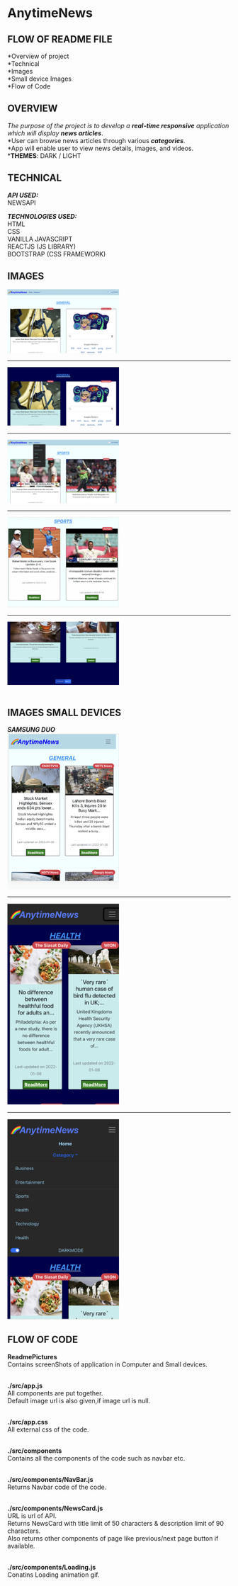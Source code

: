 # AnytimeNews

## FLOW OF README FILE</br>
*Overview of project </br>
*Technical </br>
*Images</br>
*Small device Images</br>
*Flow of Code</br>


## OVERVIEW
*The purpose of the project is to develop a ***real-time responsive*** application which will display **news articles***.</br>
*User can browse news articles through various ***categories***.</br>
*App will enable user to view news details, images, and videos.</br>
***THEMES**: DARK / LIGHT
</br>

## TECHNICAL
***API USED:***</br>
NEWSAPI </br>

***TECHNOLOGIES USED:***</br>
 HTML</br> 
 CSS </br> 
 VANILLA JAVASCRIPT </br>
 REACTJS (JS LIBRARY) </br>
 BOOTSTRAP (CSS FRAMEWORK)
</br>

## IMAGES
<kbd>
<img src="./ReadmePictures/pic1.png" width="50%"/></hr>
</kbd>

*** ***
<kbd>
<img src="./ReadmePictures/pic2.png" width="50%"/></hr>
</kbd>

*** ***
<kbd>
<img src="./ReadmePictures/pic3.png" width="50%"/>
  </kbd>
  
  *** ***
<kbd>
<img src="./ReadmePictures/pic4.png" width="50%"/>
  </kbd>
  
  *** ***
<kbd>
<img src="./ReadmePictures/pic5.png" width="50%"/>
  </kbd>
</br>
</br>

## IMAGES SMALL DEVICES
 ***SAMSUNG DUO***</br>
<kbd> 
<img src="./ReadmePictures/smallPic6.png" width="50%"/></hr>
</kbd>

*** ***
<kbd>
<img src="./ReadmePictures/pic7.png" width="50%"/></hr>
</kbd>

*** ***
<kbd>
<img src="./ReadmePictures/pic8.png" width="50%"/></hr>
</kbd>
</br>


## FLOW OF CODE

**ReadmePictures**</br>
Contains screenShots of application in Computer and Small devices.</br>
</br>

**./src/app.js**</br>
All components are put together.</br>
Default image url is also given,if image url is null.</br> 
</br>

**./src/app.css**</br>
All external css of the code.</br>
</br>

**./src/components**</br>
Contains all the components of the code such as navbar etc.</br>
</br>

**./src/components/NavBar.js**</br>
Returns Navbar code of the code.</br>
</br>

**./src/components/NewsCard.js**</br>
URL is url of API.</br>
Returns NewsCard with title limit of 50 characters & description limit of 90 characters.</br>
Also returns other components of page like previous/next page button if available.</br>
</br>

 **./src/components/Loading.js**</br>
 Conatins Loading animation gif.</br>
 </br>


 

